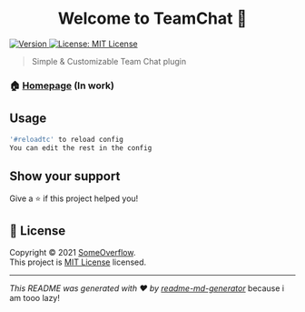 <h1 align="center">Welcome to TeamChat 👋</h1>
<p>
  <a href="https://repo.someworkflow.de/#/releases/me/someoverflow/teamchat">
    <img alt="Version" src="https://img.shields.io/badge/version-1.0.0-blue.svg?cacheSeconds=2592000" />
  </a>
  <a href="https://github.com/SomeOverflow/TeamChat/blob/master/LICENSE" target="_blank">
    <img alt="License: MIT License" src="https://img.shields.io/badge/License-MIT License-yellow.svg" />
  </a>
</p>

> Simple & Customizable Team Chat plugin

### 🏠 [Homepage](https://someworkflow.de) (In work)

## Usage

```sh
'#reloadtc' to reload config
You can edit the rest in the config
```

## Show your support

Give a ⭐️ if this project helped you!

## 📝 License

Copyright © 2021 [SomeOverflow](https://github.com/SomeOverflow).<br />
This project is [MIT License](https://github.com/SomeOverflow/TeamChat/blob/master/LICENSE) licensed.

***
_This README was generated with ❤️ by [readme-md-generator](https://github.com/kefranabg/readme-md-generator)_ because i am tooo lazy!
